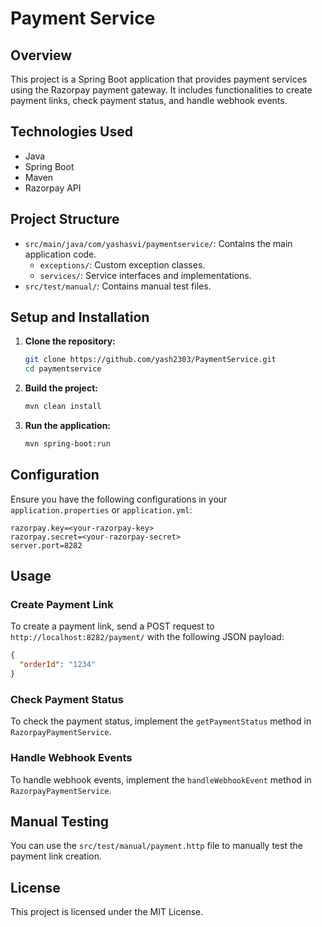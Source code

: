 # Payment Service

## Overview
This project is a Spring Boot application that provides payment services using the Razorpay payment gateway. It includes functionalities to create payment links, check payment status, and handle webhook events.

## Technologies Used
- Java
- Spring Boot
- Maven
- Razorpay API

## Project Structure
- `src/main/java/com/yashasvi/paymentservice/`: Contains the main application code.
  - `exceptions/`: Custom exception classes.
  - `services/`: Service interfaces and implementations.
- `src/test/manual/`: Contains manual test files.

## Setup and Installation

1. **Clone the repository:**
   ```sh
   git clone https://github.com/yash2303/PaymentService.git
   cd paymentservice
   ```

2. **Build the project:**
   ```sh
   mvn clean install
   ```

3. **Run the application:**
   ```sh
   mvn spring-boot:run
   ```

## Configuration
Ensure you have the following configurations in your `application.properties` or `application.yml`:
```properties
razorpay.key=<your-razorpay-key>
razorpay.secret=<your-razorpay-secret>
server.port=8282
```

## Usage

### Create Payment Link
To create a payment link, send a POST request to `http://localhost:8282/payment/` with the following JSON payload:
```json
{
  "orderId": "1234"
}
```

### Check Payment Status
To check the payment status, implement the `getPaymentStatus` method in `RazorpayPaymentService`.

### Handle Webhook Events
To handle webhook events, implement the `handleWebhookEvent` method in `RazorpayPaymentService`.

## Manual Testing
You can use the `src/test/manual/payment.http` file to manually test the payment link creation.

## License
This project is licensed under the MIT License.
